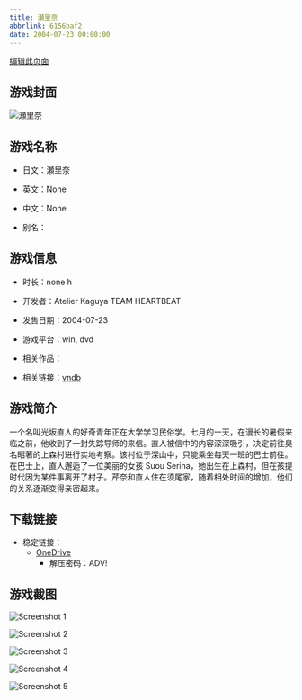 ```yaml
---
title: 瀬里奈
abbrlink: 6156baf2
date: 2004-07-23 00:00:00
---
```

[编辑此页面](https://github.com/ACG-3/ADV3-source/blob/main/source/_posts/games/%E7%80%AC%E9%87%8C%E5%A5%88.md)

## 游戏封面

![瀬里奈](https://pan.timero.xyz/d/onedrive/img_lib_001/%E7%80%AC%E9%87%8C%E5%A5%88_cover.avif)


## 游戏名称

- 日文：瀬里奈
- 英文：None
- 中文：None

- 别名：


## 游戏信息

- 时长：none h
- 开发者：Atelier Kaguya TEAM HEARTBEAT
- 发售日期：2004-07-23
- 游戏平台：win, dvd
- 相关作品：

- 相关链接：[vndb](https://vndb.org/v4441)


## 游戏简介

一个名叫光坂直人的好奇青年正在大学学习民俗学。七月的一天，在漫长的暑假来临之前，他收到了一封失踪导师的来信。直人被信中的内容深深吸引，决定前往臭名昭著的上森村进行实地考察。该村位于深山中，只能乘坐每天一班的巴士前往。在巴士上，直人邂逅了一位美丽的女孩 Suou Serina，她出生在上森村，但在孩提时代因为某件事离开了村子。芹奈和直人住在须尾家，随着相处时间的增加，他们的关系逐渐变得亲密起来。


## 下载链接

- 稳定链接：
    - [OneDrive](https://pan.timero.xyz/onedrive/adv_lib_001/%E7%80%AC%E9%87%8C%E5%A5%88)
        - 解压密码：ADV!



## 游戏截图


![Screenshot 1](https://pan.timero.xyz/d/onedrive/img_lib_001/%E7%80%AC%E9%87%8C%E5%A5%88_Screenshot_1.avif)

![Screenshot 2](https://pan.timero.xyz/d/onedrive/img_lib_001/%E7%80%AC%E9%87%8C%E5%A5%88_Screenshot_2.avif)

![Screenshot 3](https://pan.timero.xyz/d/onedrive/img_lib_001/%E7%80%AC%E9%87%8C%E5%A5%88_Screenshot_3.avif)

![Screenshot 4](https://pan.timero.xyz/d/onedrive/img_lib_001/%E7%80%AC%E9%87%8C%E5%A5%88_Screenshot_4.avif)

![Screenshot 5](https://pan.timero.xyz/d/onedrive/img_lib_001/%E7%80%AC%E9%87%8C%E5%A5%88_Screenshot_5.avif)

